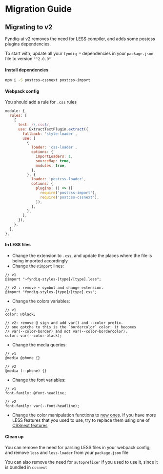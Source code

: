 # Migration Guide

## Migrating to v2

Fyndiq-ui v2 removes the need for LESS compiler, and adds some postcss plugins dependencies.

To start with, update all your `fyndiq-*` dependencies in your `package.json` file to version `"^2.0.0"`

#### Install dependencies

``` sh
npm i -S postcss-cssnext postcss-import
```

#### Webpack config

You should add a rule for `.css` rules

``` js
module: {
  rules: [
    {
      test: /\.css$/,
      use: ExtractTextPlugin.extract({
        fallback: 'style-loader',
        use: [
          {
            loader: 'css-loader',
            options: {
              importLoaders: 1,
              sourceMap: true,
              modules: true,
            },
          }, {
            loader: 'postcss-loader',
            options: {
              plugins: () => ([
                require('postcss-import'),
                require('postcss-cssnext'),
              ]),
            },
          },
        ],
      }),
    },
  ],
},
```

#### In LESS files

- Change the extension to `.css`, and update the places where the file is being imported accordingly
- Change the `@import` lines:

``` less
// v1
@import "~fyndiq-styles-[type]/[type].less";

// v2 : remove ~ symbol and change extension.
@import "fyndiq-styles-[type]/[type].css";
```

- Change the colors variables:

``` less
// v1
color: @black;

// v2: remove @ sign and add var() and --color prefix.
// one gotcha to this is the `bordercolor` color: it becomes
// var(--color-border) and not var(--color-bordercolor);
color: var(--color-black);
```

- Change the media queries:

``` less
// v1
@media @phone {}

// v2
@media (--phone) {}
```

- Change the font variables:

``` less
// v1
font-family: @font-headline;

// v2
font-family: var(--font-headline);
```

- Change the color manipulation functions to [new ones](https://github.com/postcss/postcss-color-function#list-of-color-adjuster). If you have more LESS features that you used to use, try to replace them using one of [CSSnext features](http://cssnext.io/features/)

#### Clean up

You can remove the need for parsing LESS files in your webpack config, and remove `less` and `less-loader` from your `package.json` file

You can also remove the need for `autoprefixer` if you used to use it, since it is bundled in `cssnext`
